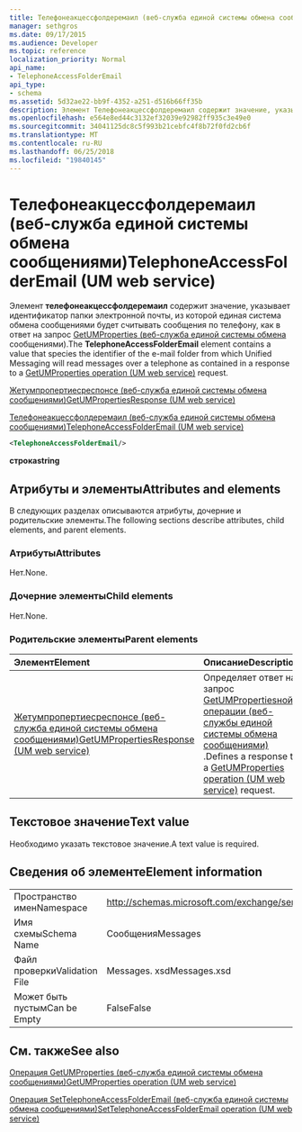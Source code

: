 ```yaml
---
title: Телефонеакцессфолдеремаил (веб-служба единой системы обмена сообщениями)
manager: sethgros
ms.date: 09/17/2015
ms.audience: Developer
ms.topic: reference
localization_priority: Normal
api_name:
- TelephoneAccessFolderEmail
api_type:
- schema
ms.assetid: 5d32ae22-bb9f-4352-a251-d516b66ff35b
description: Элемент Телефонеакцессфолдеремаил содержит значение, указывает идентификатор папки электронной почты, из которой единая система обмена сообщениями будет считывать сообщения по телефону, как в ответ на запрос GetUMProperties (веб-служба единой системы обмена сообщениями).
ms.openlocfilehash: e564e8ed44c3132ef32039e92982ff935c3e49e0
ms.sourcegitcommit: 34041125dc8c5f993b21cebfc4f8b72f0fd2cb6f
ms.translationtype: MT
ms.contentlocale: ru-RU
ms.lasthandoff: 06/25/2018
ms.locfileid: "19840145"
---
```

# <a name="telephoneaccessfolderemail-um-web-service"></a><span data-ttu-id="821fe-103">Телефонеакцессфолдеремаил (веб-служба единой системы обмена сообщениями)</span><span class="sxs-lookup"><span data-stu-id="821fe-103">TelephoneAccessFolderEmail (UM web service)</span></span>

<span data-ttu-id="821fe-104">Элемент **телефонеакцессфолдеремаил** содержит значение, указывает идентификатор папки электронной почты, из которой единая система обмена сообщениями будет считывать сообщения по телефону, как в ответ на запрос [GetUMProperties (веб-служба единой системы обмена](getumproperties-operation-um-web-service.md) сообщениями).</span><span class="sxs-lookup"><span data-stu-id="821fe-104">The **TelephoneAccessFolderEmail** element contains a value that species the identifier of the e-mail folder from which Unified Messaging will read messages over a telephone as contained in a response to a [GetUMProperties operation (UM web service)](getumproperties-operation-um-web-service.md) request.</span></span> 
  
[<span data-ttu-id="821fe-105">Жетумпропертиесреспонсе (веб-служба единой системы обмена сообщениями)</span><span class="sxs-lookup"><span data-stu-id="821fe-105">GetUMPropertiesResponse (UM web service)</span></span>](getumpropertiesresponse-um-web-service.md)
  
[<span data-ttu-id="821fe-106">Телефонеакцессфолдеремаил (веб-служба единой системы обмена сообщениями)</span><span class="sxs-lookup"><span data-stu-id="821fe-106">TelephoneAccessFolderEmail (UM web service)</span></span>](telephoneaccessfolderemail-um-web-service.md)
  
```xml
<TelephoneAccessFolderEmail/>
```

 <span data-ttu-id="821fe-107">**строка**</span><span class="sxs-lookup"><span data-stu-id="821fe-107">**string**</span></span>
## <a name="attributes-and-elements"></a><span data-ttu-id="821fe-108">Атрибуты и элементы</span><span class="sxs-lookup"><span data-stu-id="821fe-108">Attributes and elements</span></span>

<span data-ttu-id="821fe-109">В следующих разделах описываются атрибуты, дочерние и родительские элементы.</span><span class="sxs-lookup"><span data-stu-id="821fe-109">The following sections describe attributes, child elements, and parent elements.</span></span>
  
### <a name="attributes"></a><span data-ttu-id="821fe-110">Атрибуты</span><span class="sxs-lookup"><span data-stu-id="821fe-110">Attributes</span></span>

<span data-ttu-id="821fe-111">Нет.</span><span class="sxs-lookup"><span data-stu-id="821fe-111">None.</span></span>
  
### <a name="child-elements"></a><span data-ttu-id="821fe-112">Дочерние элементы</span><span class="sxs-lookup"><span data-stu-id="821fe-112">Child elements</span></span>

<span data-ttu-id="821fe-113">Нет.</span><span class="sxs-lookup"><span data-stu-id="821fe-113">None.</span></span>
  
### <a name="parent-elements"></a><span data-ttu-id="821fe-114">Родительские элементы</span><span class="sxs-lookup"><span data-stu-id="821fe-114">Parent elements</span></span>

|<span data-ttu-id="821fe-115">**Элемент**</span><span class="sxs-lookup"><span data-stu-id="821fe-115">**Element**</span></span>|<span data-ttu-id="821fe-116">**Описание**</span><span class="sxs-lookup"><span data-stu-id="821fe-116">**Description**</span></span>|
|:-----|:-----|
|[<span data-ttu-id="821fe-117">Жетумпропертиесреспонсе (веб-служба единой системы обмена сообщениями)</span><span class="sxs-lookup"><span data-stu-id="821fe-117">GetUMPropertiesResponse (UM web service)</span></span>](getumpropertiesresponse-um-web-service.md) <br/> |<span data-ttu-id="821fe-118">Определяет ответ на запрос [GetUMPropertiesной операции (веб-службы единой системы обмена сообщениями)](getumproperties-operation-um-web-service.md) .</span><span class="sxs-lookup"><span data-stu-id="821fe-118">Defines a response to a [GetUMProperties operation (UM web service)](getumproperties-operation-um-web-service.md) request.</span></span>  <br/> |
   
## <a name="text-value"></a><span data-ttu-id="821fe-119">Текстовое значение</span><span class="sxs-lookup"><span data-stu-id="821fe-119">Text value</span></span>

<span data-ttu-id="821fe-120">Необходимо указать текстовое значение.</span><span class="sxs-lookup"><span data-stu-id="821fe-120">A text value is required.</span></span>
  
## <a name="element-information"></a><span data-ttu-id="821fe-121">Сведения об элементе</span><span class="sxs-lookup"><span data-stu-id="821fe-121">Element information</span></span>

|||
|:-----|:-----|
|<span data-ttu-id="821fe-122">Пространство имен</span><span class="sxs-lookup"><span data-stu-id="821fe-122">Namespace</span></span>  <br/> |http://schemas.microsoft.com/exchange/services/2006/messages  <br/> |
|<span data-ttu-id="821fe-123">Имя схемы</span><span class="sxs-lookup"><span data-stu-id="821fe-123">Schema Name</span></span>  <br/> |<span data-ttu-id="821fe-124">Сообщения</span><span class="sxs-lookup"><span data-stu-id="821fe-124">Messages</span></span>  <br/> |
|<span data-ttu-id="821fe-125">Файл проверки</span><span class="sxs-lookup"><span data-stu-id="821fe-125">Validation File</span></span>  <br/> |<span data-ttu-id="821fe-126">Messages. xsd</span><span class="sxs-lookup"><span data-stu-id="821fe-126">Messages.xsd</span></span>  <br/> |
|<span data-ttu-id="821fe-127">Может быть пустым</span><span class="sxs-lookup"><span data-stu-id="821fe-127">Can be Empty</span></span>  <br/> |<span data-ttu-id="821fe-128">False</span><span class="sxs-lookup"><span data-stu-id="821fe-128">False</span></span>  <br/> |
   
## <a name="see-also"></a><span data-ttu-id="821fe-129">См. также</span><span class="sxs-lookup"><span data-stu-id="821fe-129">See also</span></span>



[<span data-ttu-id="821fe-130">Операция GetUMProperties (веб-служба единой системы обмена сообщениями)</span><span class="sxs-lookup"><span data-stu-id="821fe-130">GetUMProperties operation (UM web service)</span></span>](getumproperties-operation-um-web-service.md)
  
[<span data-ttu-id="821fe-131">Операция SetTelephoneAccessFolderEmail (веб-служба единой системы обмена сообщениями)</span><span class="sxs-lookup"><span data-stu-id="821fe-131">SetTelephoneAccessFolderEmail operation (UM web service)</span></span>](settelephoneaccessfolderemail-operation-um-web-service.md)

